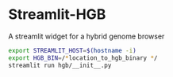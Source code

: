 # Streamlit-HGB

A streamlit widget for a hybrid genome browser

```bash
export STREAMLIT_HOST=$(hostname -i)
export HGB_BIN=/*location_to_hgb_binary */
streamlit run hgb/__init__.py 
```
